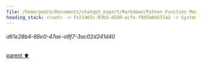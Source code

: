 ```yaml
---
file: /home/pedro/Documents/chatgpt_export/Markdown/Python Function Model Fields.md
heading_stack: <root> -> fc21465c-83b3-4590-acfe-f9d5a0b572a2 -> System -> cb3c4449-2fc8-4ce1-92fe-9a4f04da2133 -> System -> aaa21556-5253-4a46-a033-9f889d8f4fe6 -> User -> d61e28b4-86e0-47ae-a9f7-3ac02d241d40
---
```

###### d61e28b4-86e0-47ae-a9f7-3ac02d241d40
[parent ⬆️](#aaa21556-5253-4a46-a033-9f889d8f4fe6)
